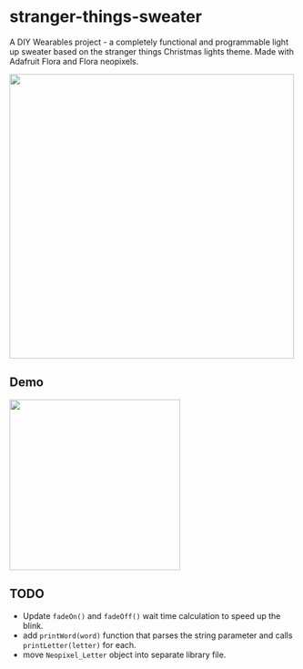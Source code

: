 # stranger-things-sweater
A DIY Wearables project - a completely functional and programmable light up sweater based on the stranger things Christmas lights theme. 
Made with Adafruit Flora and Flora neopixels.

<img src='/images/sweater_message.gif' width=500px />

## Demo

<img src='/images/sweater_wipe.gif' width=300px />


## TODO

- Update `fadeOn()` and `fadeOff()` wait time calculation to speed up the blink. 
- add `printWord(word)` function that parses the string parameter and calls `printLetter(letter)` for each.
- move `Neopixel_Letter` object into separate library file.

